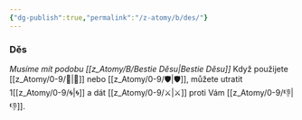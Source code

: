 ```yaml
---
{"dg-publish":true,"permalink":"/z-atomy/b/des/"}
---
```


### Děs
*Musíme mít podobu [[z_Atomy/B/Bestie Děsu\|Bestie Děsu]]*
Když použijete [[z_Atomy/0-9/🔰\|🔰]] nebo [[z_Atomy/0-9/🛡️\|🛡️]], můžete utratit 1[[z_Atomy/0-9/🌀\|🌀]] a dát [[z_Atomy/0-9/⚔️\|⚔️]] proti Vám [[z_Atomy/0-9/👎\|👎]].